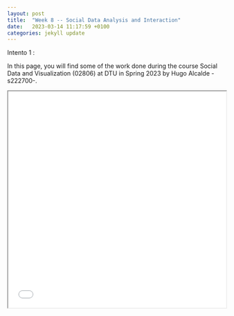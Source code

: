 ```yaml
---
layout: post
title:  "Week 8 -- Social Data Analysis and Interaction"
date:   2023-03-14 11:17:59 +0100
categories: jekyll update
---
```

Intento 1 : 

In this page, you will find some of the work done during the course Social Data and Visualization (02806) at DTU in Spring 2023 by Hugo Alcalde -s222700-. 

<iframe src="_posts/figure2.html" width="100%" height="500"></iframe>
